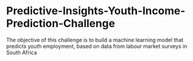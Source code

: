 # Predictive-Insights-Youth-Income-Prediction-Challenge
The objective of this challenge is to build a machine learning model that predicts youth employment, based on data from labour market surveys in South Africa
